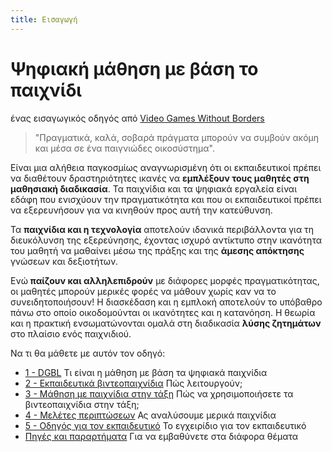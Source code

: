 ```yaml
---
title: Εισαγωγή
---
```

# Ψηφιακή μάθηση με βάση το παιχνίδι
ένας εισαγωγικός οδηγός από [Video Games Without Borders](https://vgwb.org)

> "Πραγματικά, καλά, σοβαρά πράγματα μπορούν να συμβούν ακόμη και μέσα σε ένα παιγνιώδες οικοσύστημα".

Είναι μια αλήθεια παγκοσμίως αναγνωρισμένη ότι οι εκπαιδευτικοί πρέπει να διαθέτουν δραστηριότητες ικανές να **εμπλέξουν τους μαθητές στη μαθησιακή διαδικασία**. Τα παιχνίδια και τα ψηφιακά εργαλεία είναι εδάφη που ενισχύουν την πραγματικότητα και που οι εκπαιδευτικοί πρέπει να εξερευνήσουν για να κινηθούν προς αυτή την κατεύθυνση.

Τα **παιχνίδια και η τεχνολογία** αποτελούν ιδανικά περιβάλλοντα για τη διευκόλυνση της εξερεύνησης, έχοντας ισχυρό αντίκτυπο στην ικανότητα του μαθητή να μαθαίνει μέσω της πράξης και της **άμεσης απόκτησης** γνώσεων και δεξιοτήτων.

Ενώ **παίζουν και αλληλεπιδρούν** με διάφορες μορφές πραγματικότητας, οι μαθητές μπορούν μερικές φορές να μάθουν χωρίς καν να το συνειδητοποιήσουν! Η διασκέδαση και η εμπλοκή αποτελούν το υπόβαθρο πάνω στο οποίο οικοδομούνται οι ικανότητες και η κατανόηση. Η θεωρία και η πρακτική ενσωματώνονται ομαλά στη διαδικασία **λύσης ζητημάτων** στο πλαίσιο ενός παιχνιδιού.

Να τι θα μάθετε με αυτόν τον οδηγό:

- [1 - DGBL](10_dgbl.md)
  Τι είναι η μάθηση με βάση τα ψηφιακά παιχνίδια
- [2 - Εκπαιδευτικά βιντεοπαιχνίδια](20_educational_videogames.md)
  Πώς λειτουργούν;
- [3 - Μάθηση με παιχνίδια στην τάξη](30_learning.md)
  Πώς να χρησιμοποιήσετε τα βιντεοπαιχνίδια στην τάξη;
- [4 - Μελέτες περιπτώσεων](40_case_studies.md)
  Ας αναλύσουμε μερικά παιχνίδια
- [5 - Οδηγός για τον εκπαιδευτικό](50_teacher_guide.md)
  Το εγχειρίδιο για τον εκπαιδευτικό
- [Πηγές και παραρτήματα](90_resources.md)
  Για να εμβαθύνετε στα διάφορα θέματα
